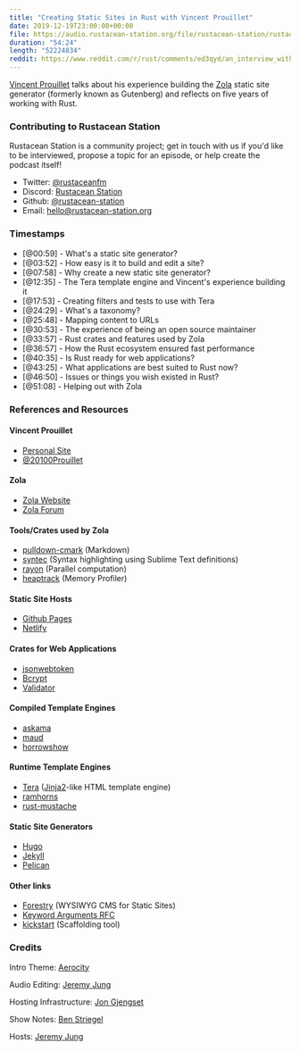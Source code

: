 ```yaml
---
title: "Creating Static Sites in Rust with Vincent Prouillet"
date: 2019-12-19T23:00:00+00:00
file: https://audio.rustacean-station.org/file/rustacean-station/rustacean-station-e007-zola-vincent-prouillet.mp3
duration: "54:24"
length: "52224834"
reddit: https://www.reddit.com/r/rust/comments/ed3qyd/an_interview_with_the_creator_of_zola_formerly/
---
```


[Vincent Prouillet](https://www.vincentprouillet.com/) talks about his experience building the [Zola](https://twitter.com/jertype) static site generator (formerly known as Gutenberg) and reflects on five years of working with Rust.

### Contributing to Rustacean Station

<!-- You can probably leave this as-is -->

Rustacean Station is a community project; get in touch with us if you'd like to be interviewed, propose a topic for an episode, or help create the podcast itself!

 - Twitter: [@rustaceanfm](https://twitter.com/rustaceanfm)
 - Discord: [Rustacean Station](https://discord.gg/cHc3Gyc)
 - Github: [@rustacean-station](https://github.com/rustacean-station/)
 - Email: [hello@rustacean-station.org](mailto:hello@rustacean-station.org)

### Timestamps

- [@00:59] - What's a static site generator?
- [@03:52] - How easy is it to build and edit a site?
- [@07:58] - Why create a new static site generator?
- [@12:35] - The Tera template engine and Vincent's experience building it
- [@17:53] - Creating filters and tests to use with Tera
- [@24:29] - What's a taxonomy?
- [@25:48] - Mapping content to URLs
- [@30:53] - The experience of being an open source maintainer
- [@33:57] - Rust crates and features used by Zola
- [@36:57] - How the Rust ecosystem ensured fast performance
- [@40:35] - Is Rust ready for web applications?
- [@43:25] - What applications are best suited to Rust now?
- [@46:50] - Issues or things you wish existed in Rust?
- [@51:08] - Helping out with Zola

<!--
In this section, leave timestamped notes of the form:

 - [@HH:MM:SS] - Topic at first timestamp
 - [@HH:MM:SS] - Topic at second timestamp
     - A link to additional material discussed during the preceding topic

-->

### References and Resources

#### Vincent Prouillet
- [Personal Site](https://www.vincentprouillet.com/)
- [@20100Prouillet](https://twitter.com/20100Prouillet)

#### Zola
- [Zola Website](https://www.getzola.org)
- [Zola Forum](https://zola.discourse.group/)

#### Tools/Crates used by Zola
- [pulldown-cmark](https://github.com/raphlinus/pulldown-cmark) (Markdown)
- [syntec](https://github.com/trishume/syntect) (Syntax highlighting using Sublime Text definitions)
- [rayon](https://github.com/rayon-rs/rayon) (Parallel computation)
- [heaptrack](https://github.com/KDE/heaptrack) (Memory Profiler)

#### Static Site Hosts
- [Github Pages](https://pages.github.com/)
- [Netlify](https://www.netlify.com/)

#### Crates for Web Applications
- [jsonwebtoken](https://github.com/Keats/jsonwebtoken)
- [Bcrypt](https://github.com/Keats/rust-bcrypt)
- [Validator](https://github.com/Keats/validator)

#### Compiled Template Engines
- [askama](https://github.com/djc/askama)
- [maud](https://maud.lambda.xyz/)
- [horrowshow](https://github.com/Stebalien/horrorshow-rs)

#### Runtime Template Engines
- [Tera](https://github.com/Keats/tera) ([Jinja2](https://www.palletsprojects.com/p/jinja/)-like HTML template engine)
- [ramhorns](https://github.com/maciejhirsz/ramhorns)
- [rust-mustache](https://github.com/nickel-org/rust-mustache)

#### Static Site Generators
- [Hugo](https://www.gohugo.io)
- [Jekyll](https://www.jekyllrb.com)
- [Pelican](https://blog.getpelican.com/)

#### Other links
- [Forestry](https://forestry.io/) (WYSIWYG CMS for Static Sites)
- [Keyword Arguments RFC](https://github.com/rust-lang/rfcs/issues/323)
- [kickstart](https://github.com/Keats/kickstart) (Scaffolding tool)

### Credits

Intro Theme: [Aerocity](https://twitter.com/AerocityMusic)

Audio Editing: [Jeremy Jung](https://twitter.com/jertype)

Hosting Infrastructure: [Jon Gjengset](https://twitter.com/jonhoo/)

Show Notes: [Ben Striegel](https://twitter.com/bstrie)

Hosts: [Jeremy Jung](https://twitter.com/jertype)
